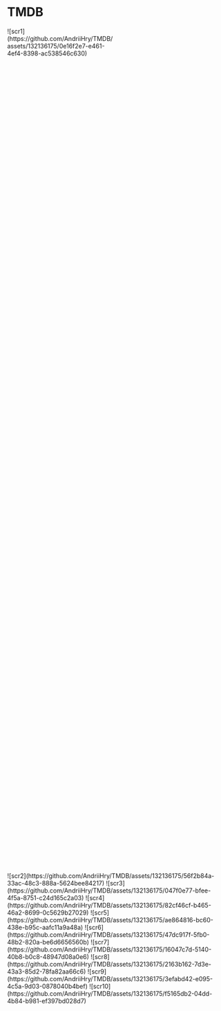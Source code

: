 # TMDB
<div style="width: 50%; height: 50%">
![scr1](https://github.com/AndriiHry/TMDB/assets/132136175/0e16f2e7-e461-4ef4-8398-ac538546c630)
  </div>
![scr2](https://github.com/AndriiHry/TMDB/assets/132136175/56f2b84a-33ac-48c3-888a-5624bee84217)
![scr3](https://github.com/AndriiHry/TMDB/assets/132136175/047f0e77-bfee-4f5a-8751-c24d165c2a03)
![scr4](https://github.com/AndriiHry/TMDB/assets/132136175/82cf46cf-b465-46a2-8699-0c5629b27029)
![scr5](https://github.com/AndriiHry/TMDB/assets/132136175/ae864816-bc60-438e-b95c-aafc11a9a48a)
![scr6](https://github.com/AndriiHry/TMDB/assets/132136175/47dc917f-5fb0-48b2-820a-be6d6656560b)
![scr7](https://github.com/AndriiHry/TMDB/assets/132136175/16047c7d-5140-40b8-b0c8-48947d08a0e6)
![scr8](https://github.com/AndriiHry/TMDB/assets/132136175/2163b162-7d3e-43a3-85d2-78fa82aa66c6)
![scr9](https://github.com/AndriiHry/TMDB/assets/132136175/3efabd42-e095-4c5a-9d03-0878040b4bef)
![scr10](https://github.com/AndriiHry/TMDB/assets/132136175/f5165db2-04dd-4b84-b981-ef397bd028d7)
</div>
